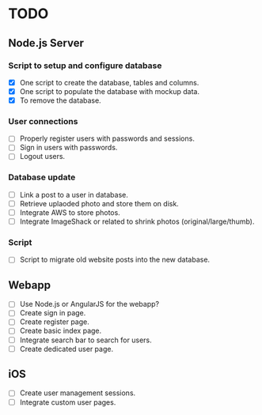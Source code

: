 # TODO

## Node.js Server

### Script to setup and configure database
- [x] One script to create the database, tables and columns.
- [x] One script to populate the database with mockup data.
- [x] To remove the database.

### User connections
- [ ] Properly register users with passwords and sessions.
- [ ] Sign in users with passwords.
- [ ] Logout users.

### Database update
- [ ] Link a post to a user in database.
- [ ] Retrieve uplaoded photo and store them on disk.
- [ ] Integrate AWS to store photos.
- [ ] Integrate ImageShack or related to shrink photos (original/large/thumb).

### Script
- [ ] Script to migrate old website posts into the new database.

## Webapp
- [ ] Use Node.js or AngularJS for the webapp?
- [ ] Create sign in page.
- [ ] Create register page.
- [ ] Create basic index page.
- [ ] Integrate search bar to search for users.
- [ ] Create dedicated user page.

## iOS
- [ ] Create user management sessions.
- [ ] Integrate custom user pages.

